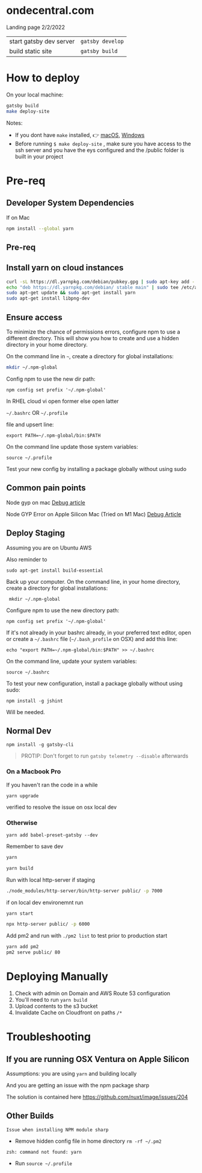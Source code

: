 # ondecentral.com

Landing page 2/2/2022

|                         |                  |
| ----------------------- | ---------------- |
| start gatsby dev server | `gatsby develop` |
| build static site       | `gatsby build`   |

# How to deploy

On your local machine:

```zsh
gatsby build
make deploy-site
```

Notes:

- If you dont have `make` installed, 👉 [macOS](https://stackoverflow.com/questions/10265742/how-to-install-make-and-gcc-on-a-mac), [Windows](https://stackoverflow.com/questions/32127524/how-to-install-and-use-make-in-windows)
- Before running `$ make deploy-site` , make sure you have access to the ssh server and you have the eys configured and the /public folder is built in your project

# Pre-req

## Developer System Dependencies

If on Mac

```zsh
npm install --global yarn
```

## Pre-req

## Install yarn on cloud instances

```bash
curl -sL https://dl.yarnpkg.com/debian/pubkey.gpg | sudo apt-key add -
echo "deb https://dl.yarnpkg.com/debian/ stable main" | sudo tee /etc/apt/sources.list.d/yarn.list
sudo apt-get update && sudo apt-get install yarn
sudo apt-get install libpng-dev
```

## Ensure access

To minimize the chance of permissions errors, configure npm to use a different directory. This will show you how to create and use a hidden directory in your home directory.

On the command line in `~`, create a directory for global installations:

```bash
mkdir ~/.npm-global
```

Config npm to use the new dir path:

`npm config set prefix '~/.npm-global'`

In RHEL cloud vi open former else open latter

`~/.bashrc` OR `~/.profile`

file and upsert line:

`export PATH=~/.npm-global/bin:$PATH`

On the command line update those system variables:

`source ~/.profile`

Test your new config by installing a package globally without using sudo

## Common pain points

Node gyp on mac
[Debug article](https://codeforgeek.com/make-failed-with-exit-code-2/)

Node GYP Error on Apple Silicon Mac (Tried on M1 Mac)
[Debug Article](https://github.com/nuxt/image/issues/204)

## Deploy Staging

Assuming you are on Ubuntu AWS

Also reminder to

```
sudo apt-get install build-essential
```

Back up your computer.
On the command line, in your home directory, create a directory for global installations:

```
 mkdir ~/.npm-global
```

Configure npm to use the new directory path:

```
npm config set prefix '~/.npm-global'
```

If it's not already in your bashrc already, in your preferred text editor, open or create a `~/.bashrc` file (`~/.bash_profile` on OSX) and add this line:

```
echo "export PATH=~/.npm-global/bin:$PATH" >> ~/.bashrc
```

On the command line, update your system variables:

```
source ~/.bashrc
```

To test your new configuration, install a package globally without using sudo:

```
npm install -g jshint
```

Will be needed.

## Normal Dev

```
npm install -g gatsby-cli
```

> PROTIP: Don't forget to run `gatsby telemetry --disable` afterwards

### On a Macbook Pro

If you haven't ran the code in a while

`yarn upgrade`

verified to resolve the issue on osx local dev

### Otherwise

```
yarn add babel-preset-gatsby --dev
```

Remember to save dev

```zsh
yarn
```

```zsh
yarn build
```

Run with local http-server if staging

```zsh
./node_modules/http-server/bin/http-server public/ -p 7000
```

if on local dev environemnt run

```zsh
yarn start
```

```zsh
npx http-server public/ -p 6000
```

Add pm2 and run with `./pm2 list` to test prior to production start

```zsh
yarn add pm2
pm2 serve public/ 80
```

# Deploying Manually

1. Check with admin on Domain and AWS Route 53 configuration
2. You'll need to run `yarn build`
3. Upload contents to the s3 bucket
4. Invalidate Cache on Cloudfront on paths `/*`

# Troubleshooting

## If you are running OSX Ventura on Apple Silicon

Assumptions: you are using `yarn` and building locally

And you are getting an issue with the npm package sharp

The solution is contained here https://github.com/nuxt/image/issues/204

## Other Builds

`Issue when installing NPM module sharp`

- Remove hidden config file in home directory `rm -rf ~/.pm2`

`zsh: command not found: yarn`

- Run `source ~/.profile`
